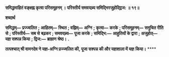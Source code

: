 **समिद्धमाहितं वङ्क्षह्न कृत्वा परिसमूहनम् ।** **परिस्तीर्य समवयच्र्य समिद्भिरजुहोदि्द्वज: ॥ १९॥** 

**शब्दार्थ** 

**समिद्धम्—** **प्रज्ज्वलित** **; आहितम्—** **स्थित** **; वह्निम्—** **अग्नि** **; कृत्वा—** **करके** **; परिसमूहनम्—** **समुचित रीति से** **; परिस्तीर्य—** **सब से** **बढ़कर** **; समवयच्र्य—** **पूजा करके** **; समिद्भि:—** **आहुतियों के द्वारा** **; अजुहोत्—** **यज्ञ सश्पन्न किया** **; द्विज:—** **ब्राह्मण श्रेष्ठ।** **.** 

**तत्पश्चात् श्री वामनदेव ने यज्ञ-अग्नि प्रज्ज्वलित की, पूजा सश्पन्न की और यज्ञशाला में यज्ञ** **किया।** **** 